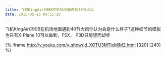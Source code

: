 ```yaml
---
title: 飞机KingAirC90B在机场地面遇到40节大风
date: 2015-05-16 09:55:20
---
```





飞机KingAirC90B在机场地面遇到40节大风你认为会是什么样子?这种细节的模拟也只有X-Plane 10可以做到，FSX， P3D只能望而却步




{% iframe http://v.youku.com/v_show/id_XOTU3MTIxMjM2.html [320] [240] %}

